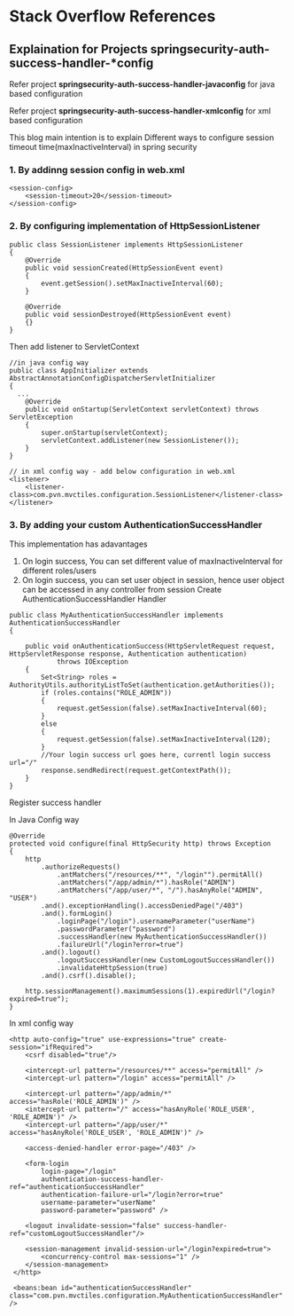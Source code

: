 # Stack Overflow References
## Explaination for Projects springsecurity-auth-success-handler-*config
Refer project <b>springsecurity-auth-success-handler-javaconfig</b> for java based configuration

Refer project <b>springsecurity-auth-success-handler-xmlconfig</b> for xml based configuration

This blog main intention is to explain Different ways to configure session timeout time(maxInactiveInterval) in spring security

### 1. By addinng session config in web.xml
```
<session-config>
    <session-timeout>20</session-timeout>
</session-config>
```

### 2. By configuring implementation of HttpSessionListener
```
public class SessionListener implements HttpSessionListener
{
	@Override
	public void sessionCreated(HttpSessionEvent event)
	{
		event.getSession().setMaxInactiveInterval(60);
	}

	@Override
	public void sessionDestroyed(HttpSessionEvent event)
	{}
}
```
Then add listener to ServletContext 
```
//in java config way
public class AppInitializer extends AbstractAnnotationConfigDispatcherServletInitializer
{
  ...	
	@Override
	public void onStartup(ServletContext servletContext) throws ServletException
	{
		super.onStartup(servletContext);   
		servletContext.addListener(new SessionListener());
	}
}

// in xml config way - add below configuration in web.xml
<listener>
	<listener-class>com.pvn.mvctiles.configuration.SessionListener</listener-class>
</listener>
```

### 3. By adding your custom AuthenticationSuccessHandler
This implementation has adavantages
1. On login success, You can set different value of maxInactiveInterval for different roles/users
2. On login success, you can set user object in session, hence user object can be accessed in any controller from session
Create AuthenticationSuccessHandler Handler
```
public class MyAuthenticationSuccessHandler implements AuthenticationSuccessHandler
{

	public void onAuthenticationSuccess(HttpServletRequest request, HttpServletResponse response, Authentication authentication)
			throws IOException 
	{
        Set<String> roles = AuthorityUtils.authorityListToSet(authentication.getAuthorities());
        if (roles.contains("ROLE_ADMIN"))
        {
        	request.getSession(false).setMaxInactiveInterval(60);
        }
        else
        {
        	request.getSession(false).setMaxInactiveInterval(120);
        }
        //Your login success url goes here, currentl login success url="/"
        response.sendRedirect(request.getContextPath());
    }
}
```
Register success handler

In Java Config way
```
@Override
protected void configure(final HttpSecurity http) throws Exception
{
	http
		.authorizeRequests()
			.antMatchers("/resources/**", "/login"").permitAll()
			.antMatchers("/app/admin/*").hasRole("ADMIN")
			.antMatchers("/app/user/*", "/").hasAnyRole("ADMIN", "USER")
		.and().exceptionHandling().accessDeniedPage("/403")
		.and().formLogin()
			.loginPage("/login").usernameParameter("userName")
			.passwordParameter("password")
			.successHandler(new MyAuthenticationSuccessHandler())
			.failureUrl("/login?error=true")
		.and().logout()
			.logoutSuccessHandler(new CustomLogoutSuccessHandler())
			.invalidateHttpSession(true)
		.and().csrf().disable();

	http.sessionManagement().maximumSessions(1).expiredUrl("/login?expired=true");
}
```
In xml config way
```
<http auto-config="true" use-expressions="true" create-session="ifRequired">
	<csrf disabled="true"/>

	<intercept-url pattern="/resources/**" access="permitAll" />
	<intercept-url pattern="/login" access="permitAll" />

	<intercept-url pattern="/app/admin/*" access="hasRole('ROLE_ADMIN')" />
	<intercept-url pattern="/" access="hasAnyRole('ROLE_USER', 'ROLE_ADMIN')" />
	<intercept-url pattern="/app/user/*" access="hasAnyRole('ROLE_USER', 'ROLE_ADMIN')" />

	<access-denied-handler error-page="/403" />

	<form-login 
	    login-page="/login"
	    authentication-success-handler-ref="authenticationSuccessHandler"
	    authentication-failure-url="/login?error=true" 
	    username-parameter="userName"
	    password-parameter="password" />

	<logout invalidate-session="false" success-handler-ref="customLogoutSuccessHandler"/>

	<session-management invalid-session-url="/login?expired=true">
		<concurrency-control max-sessions="1" />
	</session-management>
 </http>
 
 <beans:bean id="authenticationSuccessHandler" class="com.pvn.mvctiles.configuration.MyAuthenticationSuccessHandler" />
 
 ```
